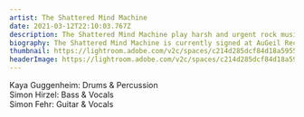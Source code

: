 ```yaml
---
artist: The Shattered Mind Machine
date: 2021-03-12T22:10:03.767Z
description: The Shattered Mind Machine play harsh and urgent rock music.
biography: The Shattered Mind Machine is currently signed at AuGeil Records, Frauenfeld.
thumbnail: https://lightroom.adobe.com/v2c/spaces/c214d285dcf84d18a59552b62568edb6/assets/7de73784146d4d4c6d45daf36ccfb1d3/revisions/8976fc681ac1486c8bde5b69e57a4ff7/renditions/dc82ba39eb239a7df794a0d0a3b71363
headerImage: https://lightroom.adobe.com/v2c/spaces/c214d285dcf84d18a59552b62568edb6/assets/8a80ea36acbc0b7d1b96885ec5591a88/revisions/46ee68eeb3d240289625cea36c3112ec/renditions/de04aae49f0a50bb1ecd3c8eb0191969
---
```

Kaya Guggenheim: Drums & Percussion\
Simon Hirzel: Bass & Vocals\
Simon Fehr: Guitar & Vocals